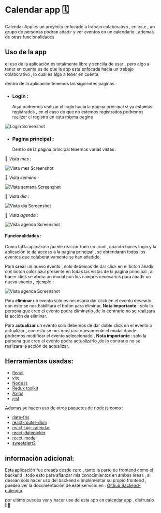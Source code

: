 
# Calendar app 🗓️

Calendar App es un proyecto enfocado a trabajo colaborativo , en este , un grupo de personas podran añadir y ver eventos en un calendario , ademas de otras funcionalidades 

## Uso de la app 
el uso de la aplicación  es totalmente libre y sencilla de usar , pero algo a tener en cuenta es de que la app esta enfocada hacia un trabajo colaborativo , lo cual es algo a tener en cuenta.

dentro de la aplicación tenemos las siguientes  paginas :

- ### Login : 
    Aqui podremos realizar el login hacia la pagina principal si ya estamos registrados , en el caso de que no estemos registrados podremos realizar el registro en esta misma pagina

![Login Screenshot](https://i.postimg.cc/kXKfzHL7/Login-calendar-app.png)

- ### Pagina principal :
    Dentro de la pagina principal  tenemos varias vistas :

📌 _Vista mes :_

![Vista mes Screenshot](https://i.postimg.cc/qvrjTLdy/vista-mes-calendar-App.png)


📌 _Vista semana :_  

![Vista semana Screenshot](https://i.postimg.cc/5tNgH2yt/vista-semana-calendar-app.png)

📌 _Vista dia :_  

![Vista dia Screenshot](https://i.postimg.cc/T3cQYDRS/vista-dia-calendar-app.png)

📌 _Vista agenda :_  

![Vista agenda Screenshot](https://i.postimg.cc/1t8KH7ph/vista-agenda-calendar-app.png)


#### Funcionalidades : 
Como tal la aplicación puede realizar todo un crud , cuando  haces login y la aplicación te da acceso a la pagina principal  , se obtendaran todos los eventos que colaborativamente se han añadido.

Para __crear__ un nuevo evento , solo debemos de dar  click en el boton añadir  o el boton color azul presente en todas las vistas de la pagina principal , al hacer click se abrira un modal con los campos necesarios para añadir un nuevo evento  , ejemplo :

![Vista agenda Screenshot](https://i.postimg.cc/N0J4Rv2k/acci-n-crear-evento-activo-calendar-app.png)

Para __eliminar__ un evento solo es necesario dar click en el evento deseado , con esto se nos habilitará el boton para eliminar, __Nota importante__ : solo la persona que creo el evento podra eliminarlo ,de lo contrario no se realizara la acción de eliminar.

Para __actualizar__  un evento solo debemos de dar doble click en el evento a actualizar , con esto se nos mostrara nuevamente el modal donde podremos  modificar el evento seleccionado , __Nota importante__ : solo la persona que creo el evento podra actualizarlo ,de lo contrario no se realizara la acción de actualizar.


## Herramientas usadas:
- [React](https://es.react.dev/)
- [vite](https://vitejs.dev/)
- [Node js](https://nodejs.org/es) 
- [Redux toolkit](https://redux-toolkit.js.org/)
- [Axios](https://axios-http.com/es/docs/intro)
- [jest](https://jestjs.io/es-ES/)

Ademas se hacen uso de otros paquetes de node js como : 

- [date-fns](https://date-fns.org/) 
- [react-router-dom](https://reactrouter.com/en/main)
- [react-big-calendar](https://www.npmjs.com/package/react-big-calendar) 
- [react-datepicker](https://www.npmjs.com/package/react-datepicker)
- [react-modal](https://www.npmjs.com/package/react-modal)
- [sweetalert2](https://sweetalert2.github.io/)

## información adicional:
Esta aplicación fue creada desde cero , tanto la parte de frontend como el backend , todo esto para afianzar mis conocimientos en ambas áreas , si desean solo hacer uso del backend  e implementar su  propio frontend , pueden ver la documentación de este servicio en : [Github Backend-calendar](https://github.com/Davidgraja/Backend-Calendar)

por ultimo puedes ver y hacer uso de esta app en [calendar app ](https://marvelous-medovik-7dc29f.netlify.app)  , disfrutalo !!👋
